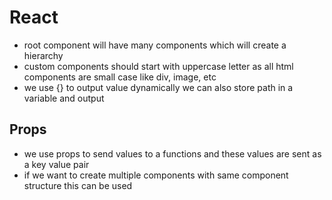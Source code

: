 # React 
- root component will have many components which will create a hierarchy
- custom components should start with uppercase letter as all html components are small case like div, image, etc
- we use {} to output value dynamically we can also store path in a variable and output

## Props
- we use props to send values to a functions and these values are sent as a key value pair
- if we want to create multiple components with same component structure this can be used